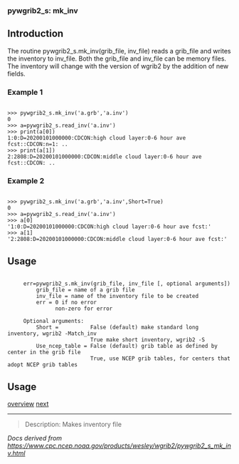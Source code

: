 ### pywgrib2_s: mk_inv

## Introduction

The routine pywgrib2_s.mk_inv(grib_file, inv_file) reads a grib_file and writes
the inventory to inv_file. Both the grib_file and inv_file can be memory files.
The inventory will change with the version of wgrib2 by the addition of new fields.

### Example 1

```

>>> pywgrib2_s.mk_inv('a.grb','a.inv')
0
>>> a=pywgrib2_s.read_inv('a.inv')
>>> print(a[0])
1:0:D=20200101000000:CDCON:high cloud layer:0-6 hour ave fcst::CDCON:n=1: ..
>>> print(a[1])
2:2808:D=20200101000000:CDCON:middle cloud layer:0-6 hour ave fcst::CDCON: ..

```

### Example 2

```

>>> pywgrib2_s.mk_inv('a.grb','a.inv',Short=True)
0
>>> a=pywgrib2_s.read_inv('a.inv')
>>> a[0]
'1:0:D=20200101000000:CDCON:high cloud layer:0-6 hour ave fcst:'
>>> a[1]
'2:2808:D=20200101000000:CDCON:middle cloud layer:0-6 hour ave fcst:'

```

## Usage

```

     err=pywgrib2_s.mk_inv(grib_file, inv_file [, optional arguments])
         grib_file = name of a grib file
         inv_file = name of the inventory file to be created
         err = 0 if no error
               non-zero for error

     Optional arguments:
         Short =          False (default) make standard long inventory, wgrib2 -Match_inv
                          True make short inventory, wgrib2 -S
         Use_ncep_table = False (default) grib table as defined by center in the grib file
                          True, use NCEP grib tables, for centers that adopt NCEP grib tables

```

## Usage

[overview](./pywgrib2_s.md)
[next](./pywgrib2_s_read_inv.md)

---

> Description: Makes inventory file

_Docs derived from <https://www.cpc.ncep.noaa.gov/products/wesley/wgrib2/pywgrib2_s_mk_inv.html>_
